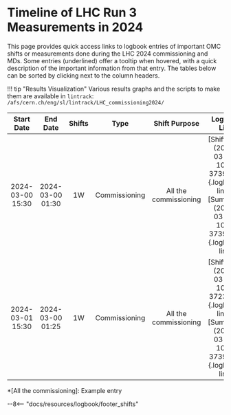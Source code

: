 
# Timeline of LHC Run 3 Measurements in 2024

This page provides quick access links to logbook entries of important OMC shifts or measurements done during the LHC 2024 commissioning and MDs.
Some entries (underlined) offer a tooltip when hovered, with a quick description of the important information from that entry.
The tables below can be sorted by clicking next to the column headers.

!!! tip "Results Visualization"
    Various results graphs and the scripts to make them are available in `lintrack`:
    ```
    /afs/cern.ch/eng/sl/lintrack/LHC_commissioning2024/
    ```


|    Start Date    |     End Date     | Shifts |     Type      |     Shift Purpose     |                                                 Logbook Link                                                 |
|:----------------:|:----------------:|:------:|:-------------:|:---------------------:|:------------------------------------------------------------------------------------------------------------:|
| 2024-03-00 15:30 | 2024-03-00 01:30 |   1W   | Commissioning | All the commissioning | [Shift Plan](2023-03-00, 1081, 3739274){.logbook-link} / [Summary](2023-03-00, 1081, 3739274){.logbook-link} |
| 2024-03-01 15:30 | 2024-03-00 01:25 |   1W   | Commissioning | All the commissioning | [Shift Plan](2023-03-01, 1081, 3723938){.logbook-link} / [Summary](2023-03-01, 1081, 3739274){.logbook-link} |


<!--                                                                                                                               Logbook Links: [LINK_NAME](date, logbook_id, event_id){.logbook-link}            -->


<!-- Tooltips -->


*[All the commissioning]: Example entry

--8<-- "docs/resources/logbook/footer_shifts"
